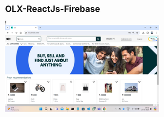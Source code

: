 # OLX-ReactJs-Firebase


!![Screenshot](https://github.com/fidasalam/OLX-Clone-ReactJS-Firebase/raw/main/screenshots/Screenshot%20(113).png)


